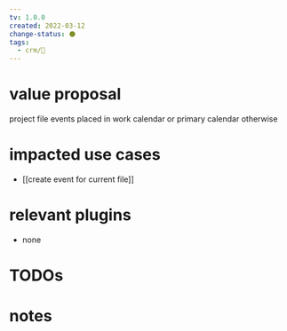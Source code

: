 ```yaml
---
tv: 1.0.0
created: 2022-03-12
change-status: ⚫
tags:
  - crm/🌿
---
```


# value proposal
project file events placed in work calendar
or primary calendar otherwise

# impacted use cases
- [[create event for current file]]

# relevant plugins
- none

# TODOs

# notes
































